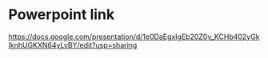 # Powerpoint link
https://docs.google.com/presentation/d/1e0DaEgxIgEb20Z0v_KCHb402yGkIknhUGKXN84yLvBY/edit?usp=sharing 
